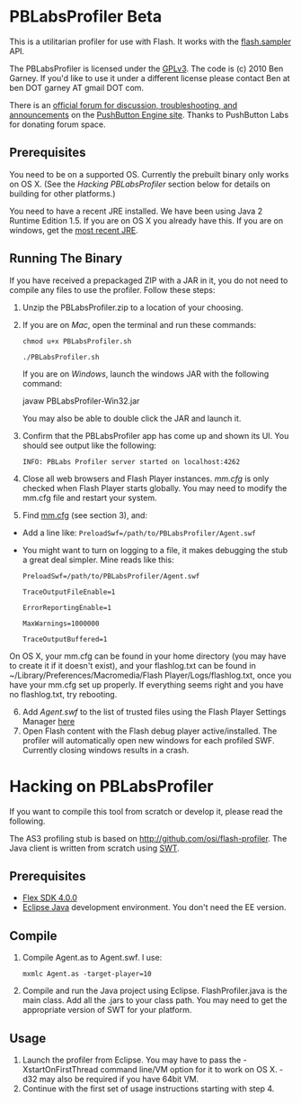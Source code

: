 PBLabsProfiler Beta
===================

This is a utilitarian profiler for use with Flash. It works with the
[flash.sampler](http://livedocs.adobe.com/flash/9.0/ActionScriptLangRefV3/flash/sampler/package-detail.html) API.

The PBLabsProfiler is licensed under the [GPLv3](http://www.gnu.org/licenses/gpl.html). The code is (c) 2010 Ben Garney. If you'd like to use it under a different license please contact Ben at ben DOT garney AT gmail DOT com.

There is an [official  forum for discussion, troubleshooting, and announcements](http://pushbuttonengine.com/forum/viewforum.php?f=16) on the [PushButton Engine site](http://www.pushbuttonengine.com). Thanks to PushButton Labs for donating forum space.

Prerequisites
-------------

You need to be on a supported OS. Currently the prebuilt binary only works on OS X. (See the *Hacking PBLabsProfiler* section below for details on building for other platforms.)

You need to have a recent JRE installed. We have been using Java 2 Runtime Edition 1.5. If you are on OS X you already have this. If you are on windows, get the [most recent JRE](http://java.sun.com/).

Running The Binary
------------------

If you have received a prepackaged ZIP with a JAR in it, you do not need to compile any files to use the profiler. Follow these steps:
 
1. Unzip the PBLabsProfiler.zip to a location of your choosing.
2. If you are on _Mac_, open the terminal and run these commands:

	`chmod u+x PBLabsProfiler.sh`
	
	`./PBLabsProfiler.sh`

   If you are on _Windows_, launch the windows JAR with the following command:

     javaw PBLabsProfiler-Win32.jar

   You may also be able to double click the JAR and launch it.

3. Confirm that the PBLabsProfiler app has come up and shown its UI. You should see output like the following:

    `INFO: PBLabs Profiler server started on localhost:4262`

4. Close all web browsers and Flash Player instances. *mm.cfg* is only checked when Flash Player starts globally. You may need to modify the mm.cfg file and restart your system.
5. Find [mm.cfg](http://www.adobe.com/devnet/flashplayer/articles/flash_player_admin_guide/flash_player_admin_guide.pdf) (see section 3), and:
  * Add a line like: `PreloadSwf=/path/to/PBLabsProfiler/Agent.swf`
  * You might want to turn on logging to a file, it makes debugging the stub a great deal simpler. Mine reads like this:
  
    `PreloadSwf=/path/to/PBLabsProfiler/Agent.swf`

    `TraceOutputFileEnable=1`

    `ErrorReportingEnable=1`

    `MaxWarnings=1000000`

    `TraceOutputBuffered=1`

   On OS X, your mm.cfg can be found in your home directory (you may have to create it if it doesn't exist), and your flashlog.txt can be found in ~/Library/Preferences/Macromedia/Flash Player/Logs/flashlog.txt, once you have your mm.cfg set up properly. If everything seems right and you have no flashlog.txt, try rebooting.

6. Add *Agent.swf* to the list of trusted files using the Flash Player Settings Manager [here](http://www.macromedia.com/support/documentation/en/flashplayer/help/settings_manager04a.html#119065)
7. Open Flash content with the Flash debug player active/installed. The profiler will automatically open new windows for each profiled SWF. Currently closing windows results in a crash.

Hacking on PBLabsProfiler
=========================

If you want to compile this tool from scratch or develop it, please read the following.

The AS3 profiling stub is based on http://github.com/osi/flash-profiler. The Java client is written from scratch using [SWT](http://eclipse.org/swt/).

Prerequisites
-------------

* [Flex SDK 4.0.0](http://opensource.adobe.com/wiki/display/flexsdk/Flex+SDK)
* [Eclipse Java](http://www.eclipse.org/) development environment. You don't need the EE version.

Compile
-------

1. Compile Agent.as to Agent.swf. I use: 

	`mxmlc Agent.as -target-player=10`

2. Compile and run the Java project using Eclipse. FlashProfiler.java is the main class. Add all the .jars to your class path. You may need to get the appropriate version of SWT for your platform.

Usage
-----

1. Launch the profiler from Eclipse. You may have to pass the -XstartOnFirstThread command line/VM option for it to work on OS X.  -d32 may also be required if you have  64bit VM.
2. Continue with the first set of usage instructions starting with step 4.
